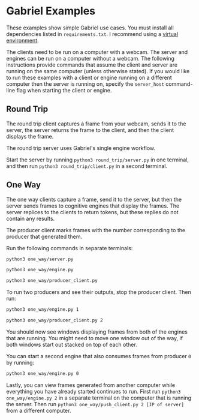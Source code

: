 # Gabriel Examples

These examples show simple Gabriel use cases. You must install all dependencies
listed in `requirements.txt`. I recommend using a
[virtual environment](https://packaging.python.org/guides/installing-using-pip-and-virtual-environments/).

The clients need to be run on a computer with a webcam. The server and engines
can be run on a computer without a webcam. The following instructions provide
commands that assume the client and server are running on the same computer
(unless otherwise stated). If you would like to run these examples with a
client or engine running on a different computer then the server is running on,
specify the `server_host` command-line flag when starting the client or engine.

## Round Trip

The round trip client captures a frame from your webcam, sends it to the server,
the server returns the frame to the client, and then the client displays the
frame.

The round trip server uses Gabriel's single engine workflow.

Start the server by running `python3 round_trip/server.py` in one terminal, and
then run `python3 round_trip/client.py` in a second terminal.

## One Way

The one way clients capture a frame, send it to the server, but then the server
sends frames to cognitive engines that display the frames. The server replices
to the clients to return tokens, but these replies do not contain any results.

The producer client marks frames with the number corresponding to the producer
that generated them.

Run the following commands in separate terminals:

```bash
python3 one_way/server.py
```

```bash
python3 one_way/engine.py
```

```bash
python3 one_way/producer_client.py
```

To run two producers and see their outputs, stop the producer client. Then run:

```bash
python3 one_way/engine.py 1
```

```bash
python3 one_way/producer_client.py 2
```

You should now see windows displaying frames from both of the engines that are
running. You might need to move one window out of the way, if both windows start
out stacked on top of each other.

You can start a second engine that also consumes frames from producer `0` by
running:


```bash
python3 one_way/engine.py 0
```

Lastly, you can view frames generated from another computer while everything you
have already started continues to run. First run `python3 one_way/engine.py 2`
in a separate terminal on the computer that is running the server. Then run
`python3 one_way/push_client.py 2 [IP of server]` from a different computer.
